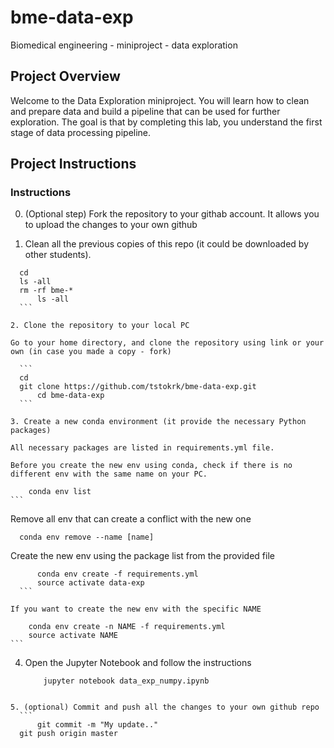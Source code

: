 # bme-data-exp
Biomedical engineering - miniproject - data exploration

## Project Overview

Welcome to the Data Exploration miniproject. You will learn how to clean and prepare data and build a pipeline that can be used for further exploration. The goal is that by completing this lab, you understand the first stage of data processing pipeline.

## Project Instructions

### Instructions

0. (Optional step) Fork the repository to your githab account. It allows you to upload the changes to your own github

1. Clean all the previous copies of this repo (it could be downloaded by other students).

  ```	
    cd
    ls -all
    rm -rf bme-*
		ls -all
	```

2. Clone the repository to your local PC

  Go to your home directory, and clone the repository using link or your own (in case you made a copy - fork) 

	```	
    cd
    git clone https://github.com/tstokrk/bme-data-exp.git
		cd bme-data-exp
	```

3. Create a new conda environment (it provide the necessary Python packages)
	
  All necessary packages are listed in requirements.yml file.
  
  Before you create the new env using conda, check if there is no different env with the same name on your PC.
  
  ```
		conda env list
	```

  Remove all env that can create a conflict with the new one

  ```
    conda env remove --name [name]
  ```
  
  Create the new env using the package list from the provided file
	
  ```
		conda env create -f requirements.yml
		source activate data-exp
	```
  
  If you want to create the new env with the specific NAME
  ```
		conda env create -n NAME -f requirements.yml 
		source activate NAME
	```
4. Open the Jupyter Notebook and follow the instructions
	
	```
		jupyter notebook data_exp_numpy.ipynb
  ```
  
5. (optional) Commit and push all the changes to your own github repo 
	```
		git commit -m "My update.."
    git push origin master
  ```
  
